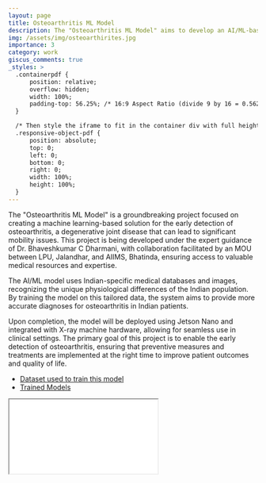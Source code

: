 ```yaml
---
layout: page
title: Osteoarthritis ML Model
description: The "Osteoarthritis ML Model" aims to develop an AI/ML-based system for early detection of osteoarthritis using Indian-specific medical data and images. Guided by Dr. Bhaveshkumar C Dharmani and supported by an MOU between LPU, Jalandhar, and AIIMS, Bhatinda, this model will integrate with X-ray machines for enhanced diagnosis.
img: /assets/img/osteoarthirites.jpg
importance: 3
category: work
giscus_comments: true
_styles: >
  .containerpdf {
      position: relative;
      overflow: hidden;
      width: 100%;
      padding-top: 56.25%; /* 16:9 Aspect Ratio (divide 9 by 16 = 0.5625) */
  }

  /* Then style the iframe to fit in the container div with full height and width */
  .responsive-object-pdf {
      position: absolute;
      top: 0;
      left: 0;
      bottom: 0;
      right: 0;
      width: 100%;
      height: 100%;
  }
---
```


The "Osteoarthritis ML Model" is a groundbreaking project focused on creating a machine learning-based solution for the early detection of osteoarthritis, a degenerative joint disease that can lead to significant mobility issues. This project is being developed under the expert guidance of Dr. Bhaveshkumar C Dharmani, with collaboration facilitated by an MOU between LPU, Jalandhar, and AIIMS, Bhatinda, ensuring access to valuable medical resources and expertise.

The AI/ML model uses Indian-specific medical databases and images, recognizing the unique physiological differences of the Indian population. By training the model on this tailored data, the system aims to provide more accurate diagnoses for osteoarthritis in Indian patients.

Upon completion, the model will be deployed using Jetson Nano and integrated with X-ray machine hardware, allowing for seamless use in clinical settings. The primary goal of this project is to enable the early detection of osteoarthritis, ensuring that preventive measures and treatments are implemented at the right time to improve patient outcomes and quality of life.

- [Dataset used to train this model](https://www.kaggle.com/datasets/dhruvacube/osteoarthritis)
- [Trained Models](https://www.kaggle.com/models/dhruvacube/oa-xraynet)

<div class="containerpdf">
    <iframe src='{{ site.url }}/assets/pdf/osteoarthirities.pdf' class="responsive-object-pdf" type='application/pdf'></iframe>
</div>
